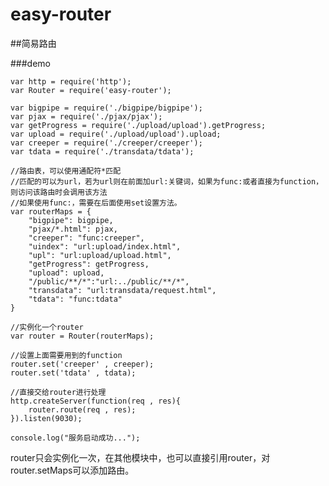# easy-router

##简易路由

###demo

    var http = require('http');
    var Router = require('easy-router');
    
    var bigpipe = require('./bigpipe/bigpipe');
    var pjax = require('./pjax/pjax');
    var getProgress = require('./upload/upload').getProgress;
    var upload = require('./upload/upload').upload;
    var creeper = require('./creeper/creeper');
    var tdata = require('./transdata/tdata');
    
    //路由表，可以使用通配符*匹配
    //匹配的可以为url，若为url则在前面加url:关键词，如果为func:或者直接为function，则访问该路由时会调用该方法
    //如果使用func:，需要在后面使用set设置方法。
    var routerMaps = {
        "bigpipe": bigpipe,
        "pjax/*.html": pjax,
        "creeper": "func:creeper",
        "uindex": "url:upload/index.html",
        "upl": "url:upload/upload.html",
        "getProgress": getProgress,
        "upload": upload,
        "/public/**/*":"url:../public/**/*",
        "transdata": "url:transdata/request.html",
        "tdata": "func:tdata"
    }
    
    //实例化一个router
    var router = Router(routerMaps);
    
    //设置上面需要用到的function
    router.set('creeper' , creeper);
    router.set('tdata' , tdata);
    
    //直接交给router进行处理
    http.createServer(function(req , res){
        router.route(req , res);
    }).listen(9030);
    
    console.log("服务启动成功...");

router只会实例化一次，在其他模块中，也可以直接引用router，对router.setMaps可以添加路由。
